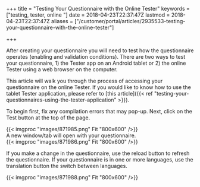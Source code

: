 ﻿+++
title = "Testing Your Questionnaire with the Online Tester"
keywords = ["testing, tester, online "]
date = 2018-04-23T22:37:47Z
lastmod = 2018-04-23T22:37:47Z
aliases = ["/customer/portal/articles/2935533-testing-your-questionnaire-with-the-online-tester"]

+++

After creating your questionnaire you will need to test how the questionnaire
operates (enabling and validation conditions). There are two ways to
test your questionnaire, 1) the Tester app on an Android tablet or 2)
the online Tester using a web browser on the computer.  
  
This article will walk you through the process of accessing your
questionnaire on the online Tester. If you would like to know how to use
the tablet Tester application, please refer to [this
article]({{< ref "testing-your-questionnaires-using-the-tester-application" >}}).   
  
To begin first, fix any compilation errors that may pop-up. Next, click
on the Test button at the top of the page.   
  
{{< imgproc "images/871985.png" Fit "800x600" />}}  
A new window/tab will open with your questionnaire.  
{{< imgproc "images/871986.png" Fit "800x600" />}}  
  
If you make a change in the questionnaire, use the reload button to
refresh the questionnaire. If your questionnaire is in one or more
languages, use the translation button the switch between
languages.  
  
{{< imgproc "images/871988.png" Fit "800x600" />}}
